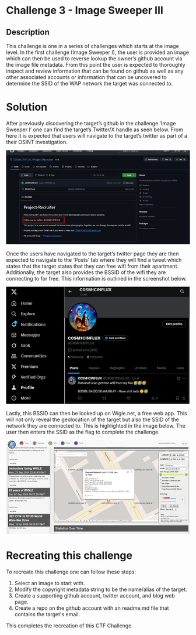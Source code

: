 ﻿﻿

# Challenge 3 - Image Sweeper III

## Description

This challenge is one in a series of challenges which starts at the image level. In the first challenge (Image Sweeper I), the user is provided an image which can then be used to reverse lookup the owner’s github account via the image file metadata.  From this point the user is expected to thoroughly inspect and review information that can be found on github as well as any other associated accounts or information that can be uncovered to determine the SSID of the WAP network the target was connected to.   

# Solution

After previously discovering the target’s github in the challenge ‘Image Sweeper I’ one can find the target’s Twitter/X handle as seen below.  From here it is expected that users will navigate to the target’s twitter as part of a their OSINT investigation.   


![](https://github.com/nzapras/CTF-Challenges/blob/main/Image%20Sweeper%20III/image1.png)

 

Once the users have navigated to the target’s twitter page they are then expected to navigate to the ‘Posts’ tab where they will find a tweet which states that the target states that they can free wifi from their apartment. Additionally, the target also provides the BSSID of the wifi they are connecting to for free.  This information is outlined in the screenshot below.  

![](https://github.com/nzapras/CTF-Challenges/blob/main/Image%20Sweeper%20III/image2.png)

Lastly, this BSSID can then be looked up on Wigle.net, a free web app.  This will not only reveal the geolocation of the target but also the SSID of the network they are connected to. This is highlighted in the image below. The user then enters the SSID as the flag to complete the challenge. 

![](https://github.com/nzapras/CTF-Challenges/blob/main/Image%20Sweeper%20III/image3.png)

# Recreating this challenge

To recreate this challenge one can follow these steps:

1. Select an image to start with.
2. Modify the copyright metadata string to be the name/alias of the target.
3. Create a supporting github account, twitter account, and blog web page.
4. Create a repo on the github account with an readme.md file that contains the target's email. 

This completes the recreation of this CTF Challenge. 

